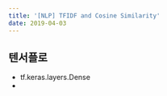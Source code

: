 ```yaml
---
title: '[NLP] TFIDF and Cosine Similarity'
date: 2019-04-03
---
```


## 텐서플로

- tf.keras.layers.Dense
-
